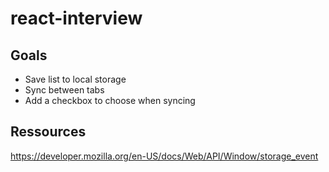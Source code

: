 # react-interview

## Goals

- Save list to local storage
- Sync between tabs
- Add a checkbox to choose when syncing

## Ressources

https://developer.mozilla.org/en-US/docs/Web/API/Window/storage_event
